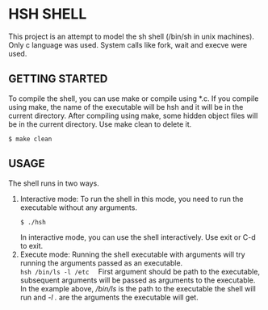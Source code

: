 # **HSH SHELL**  

This project is an attempt to model the sh shell (/bin/sh in unix machines). Only c language was used. System calls like fork, wait and execve were used.  

## **GETTING STARTED**  
To compile the shell, you can use make or compile using *.c. If you compile using make, the name of the executable will be hsh and it will be in the current directory. After compiling using make, some hidden object files will be in the current directory. Use make clean to delete it.  
```
$ make clean  
```

## **USAGE**  
The shell runs in two ways.  
1. Interactive mode: To run the shell in this mode, you need to run the executable without any arguments.  
   ```
   $ ./hsh
   ```
   In interactive mode, you can use the shell interactively. Use exit or C-d to exit.  
2. Execute mode: Running the shell executable with arguments will try running the arguments passed as an executable.  
       ```
      hsh /bin/ls -l /etc  
        ```
    First argument should be path to the executable, subsequent arguments will be passed as arguments to the executable. In the example above, */bin/ls* is the path to the executable the shell will run and *-l .* are the arguments the executable will get.  
